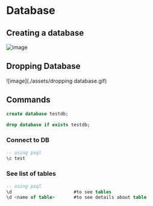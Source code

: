 # Database

## Creating a database

![image](./assets/create-database.gif)

## Dropping Database

![image](./assets/dropping database.gif)

## Commands

```sql
create database testdb;

drop database if exists testdb;
```

### Connect to DB

```sql
-- using psql
\c test
```

### See list of tables

```sql
-- using psql
\d                       #to see tables
\d <name of table>       #to see details about table
```


